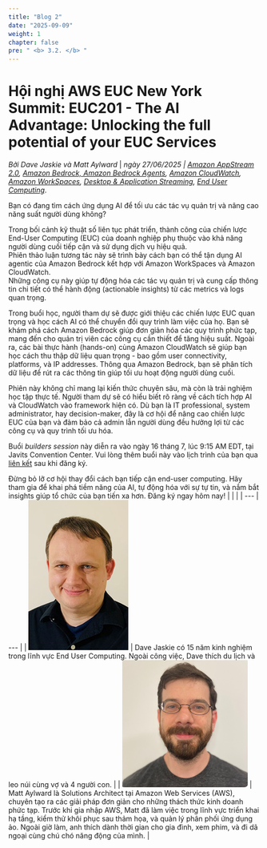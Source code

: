 ```yaml
---
title: "Blog 2"
date: "2025-09-09"
weight: 1
chapter: false
pre: " <b> 3.2. </b> "
---
```


  # **Hội nghị AWS EUC New York Summit: EUC201 - The AI Advantage: Unlocking the full potential of your EUC Services**

_Bởi Dave Jaskie và Matt Aylward_ | _ngày 27/06/2025 | [Amazon AppStream 2.0](https://aws.amazon.com/vi/blogs/desktop-and-application-streaming/category/desktop-app-streaming/amazon-appstream-2-0/), [Amazon Bedrock, Amazon Bedrock Agents](https://aws.amazon.com/vi/blogs/desktop-and-application-streaming/category/artificial-intelligence/amazon-machine-learning/amazon-bedrock/amazon-bedrock-agents/), [Amazon CloudWatch](https://aws.amazon.com/vi/blogs/desktop-and-application-streaming/category/management-tools/amazon-cloudwatch/), [Amazon WorkSpaces](https://aws.amazon.com/vi/blogs/desktop-and-application-streaming/category/end-user-computing/amazon-workspaces/), [Desktop & Application Streaming](https://aws.amazon.com/blogs/desktop-and-application-streaming/category/desktop-app-streaming/), [End User Computing](https://aws.amazon.com/vi/blogs/desktop-and-application-streaming/category/end-user-computing/)_.

Bạn có đang tìm cách ứng dụng AI để tối ưu các tác vụ quản trị và nâng cao năng suất người dùng không?

Trong bối cảnh kỹ thuật số liên tục phát triển, thành công của chiến lược End-User Computing (EUC) của doanh nghiệp phụ thuộc vào khả năng người dùng cuối tiếp cận và sử dụng dịch vụ hiệu quả.  
Phiên thảo luận tương tác này sẽ trình bày cách bạn có thể tận dụng AI agentic của Amazon Bedrock kết hợp với Amazon WorkSpaces và Amazon CloudWatch.  
Những công cụ này giúp tự động hóa các tác vụ quản trị và cung cấp thông tin chi tiết có thể hành động (actionable insights) từ các metrics và logs quan trọng.

Trong buổi học, người tham dự sẽ được giới thiệu các chiến lược EUC quan trọng và học cách AI có thể chuyển đổi quy trình làm việc của họ. Bạn sẽ khám phá cách Amazon Bedrock giúp đơn giản hóa các quy trình phức tạp, mang đến cho quản trị viên các công cụ cần thiết để tăng hiệu suất. Ngoài ra, các bài thực hành (hands-on) cùng Amazon CloudWatch sẽ giúp bạn học cách thu thập dữ liệu quan trọng - bao gồm user connectivity, platforms, và IP addresses. Thông qua Amazon Bedrock, bạn sẽ phân tích dữ liệu để rút ra các thông tin giúp tối ưu hoạt động người dùng cuối.

Phiên này không chỉ mang lại kiến thức chuyên sâu, mà còn là trải nghiệm học tập thực tế. Người tham dự sẽ có hiểu biết rõ ràng về cách tích hợp AI và CloudWatch vào framework hiện có. Dù bạn là IT professional, system administrator, hay decision-maker, đây là cơ hội để nâng cao chiến lược EUC của bạn và đảm bảo cả admin lẫn người dùng đều hưởng lợi từ các công cụ và quy trình tối ưu hóa.

Buổi _builders session_ này diễn ra vào ngày 16 tháng 7, lúc 9:15 AM EDT, tại Javits Convention Center. Vui lòng thêm buổi này vào lịch trình của bạn qua [liên kết](https://aws.amazon.com/vi/events/summits/new-york/agenda/?amer-summit-cards.sort-by=item.additionalFields.startDate&amer-summit-cards.sort-order=asc&awsf.amer-summit-session=*all&awsf.amer-summit-level=*all&awsf.amer-summit-areaofinterest=*all&awsf.amer-summit-industry=*all&awsf.amer-summit-roles=*all&awsf.amer-summit-topic=*all&amer-summit-cards.q=EUC201&amer-summit-cards.q_operator=AND) sau khi đăng ký.

Đừng bỏ lỡ cơ hội thay đổi cách bạn tiếp cận end-user computing. Hãy tham gia để khai phá tiềm năng của AI, tự động hóa với sự tự tin, và nắm bắt insights giúp tổ chức của bạn tiến xa hơn. Đăng ký ngay hôm nay!
| | |
| --- | --- |
| ![Hình 1](/images/3-BlogsTranslated/3.2-Blog2/1.png)    | Dave Jaskie có 15 năm kinh nghiệm trong lĩnh vực End User Computing. Ngoài công việc, Dave thích du lịch và leo núi cùng vợ và 4 người con. |
|  ![Hình 2](/images/3-BlogsTranslated/3.2-Blog2/2.png)    | Matt Aylward là Solutions Architect tại Amazon Web Services (AWS), chuyên tạo ra các giải pháp đơn giản cho những thách thức kinh doanh phức tạp. Trước khi gia nhập AWS, Matt đã làm việc trong lĩnh vực triển khai hạ tầng, kiểm thử khôi phục sau thảm họa, và quản lý phân phối ứng dụng ảo. Ngoài giờ làm, anh thích dành thời gian cho gia đình, xem phim, và đi dã ngoại cùng chú chó năng động của mình. |